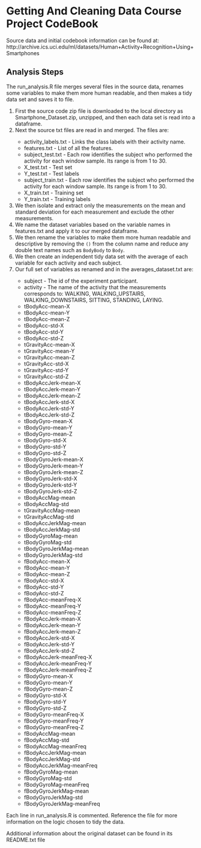 <h1>Getting And Cleaning Data Course Project CodeBook</h1>

<p>Source data and initial codebook information can be found at: http://archive.ics.uci.edu/ml/datasets/Human+Activity+Recognition+Using+Smartphones</p>

<h2>Analysis Steps</h2>
<p>The run_analysis.R file merges several files in the source data, renames some variables to make them more human readable, and then makes a tidy data set and saves it to file.</p>

<ol>
<li>First the source code zip file is downloaded to the local directory as Smartphone_Dataset.zip, unzipped, and then each data set is read into a dataframe.</li>
<li>Next the source txt files are read in and merged. The files are:</li>
<ul>
<li>activity_labels.txt - Links the class labels with their activity name.</li>
<li>features.txt - List of all the features.</li>
<li>subject_test.txt - Each row identifies the subject who performed the activity for each window sample. Its range is from 1 to 30. </li>
<li>X_test.txt - Test set</li>
<li>Y_test.txt - Test labels</li>
<li>subject_train.txt - Each row identifies the subject who performed the activity for each window sample. Its range is from 1 to 30. </li>
<li>X_train.txt - Training set</li>
<li>Y_train.txt - Training labels</li>
</ul>
<li>We then isolate and extract only the measurements on the mean and standard deviation for each measurement and exclude the other measurements.
<li>We name the dataset variables based on the variable names in features.txt and apply it to our merged dataframe.</li>
<li>We then rename the variables to make them more human readable and descriptive by removing the <code>()</code> from the column name and reduce any double text names such as <code>BodyBody</code> to <code>Body</code>.</li>
<li>We then create an independent tidy data set with the average of each variable for each activity and each subject.</li>
<li>Our full set of variables as renamed and in the averages_dataset.txt are:</li>
<ul>
<li>subject - The id of the experiment participant.</li>
<li>activity - The name of the activity that the measurements corresponds to: WALKING, WALKING_UPSTAIRS, WALKING_DOWNSTAIRS, SITTING, STANDING, LAYING.</li>
<li> tBodyAcc-mean-X</li><li> tBodyAcc-mean-Y</li><li> tBodyAcc-mean-Z</li><li> tBodyAcc-std-X</li><li> tBodyAcc-std-Y</li><li> tBodyAcc-std-Z</li><li> tGravityAcc-mean-X</li><li> tGravityAcc-mean-Y</li><li> tGravityAcc-mean-Z</li><li> tGravityAcc-std-X</li><li> tGravityAcc-std-Y</li><li> tGravityAcc-std-Z</li><li> tBodyAccJerk-mean-X</li><li> tBodyAccJerk-mean-Y</li><li> tBodyAccJerk-mean-Z</li><li> tBodyAccJerk-std-X</li><li> tBodyAccJerk-std-Y</li><li> tBodyAccJerk-std-Z</li><li> tBodyGyro-mean-X</li><li> tBodyGyro-mean-Y</li><li> tBodyGyro-mean-Z</li><li> tBodyGyro-std-X</li><li> tBodyGyro-std-Y</li><li> tBodyGyro-std-Z</li><li> tBodyGyroJerk-mean-X</li><li> tBodyGyroJerk-mean-Y</li><li> tBodyGyroJerk-mean-Z</li><li> tBodyGyroJerk-std-X</li><li> tBodyGyroJerk-std-Y</li><li> tBodyGyroJerk-std-Z</li><li> tBodyAccMag-mean</li><li> tBodyAccMag-std</li><li> tGravityAccMag-mean</li><li> tGravityAccMag-std</li><li> tBodyAccJerkMag-mean</li><li> tBodyAccJerkMag-std</li><li> tBodyGyroMag-mean</li><li> tBodyGyroMag-std</li><li> tBodyGyroJerkMag-mean</li><li> tBodyGyroJerkMag-std</li><li> fBodyAcc-mean-X</li><li> fBodyAcc-mean-Y</li><li> fBodyAcc-mean-Z</li><li> fBodyAcc-std-X</li><li> fBodyAcc-std-Y</li><li> fBodyAcc-std-Z</li><li> fBodyAcc-meanFreq-X</li><li> fBodyAcc-meanFreq-Y</li><li> fBodyAcc-meanFreq-Z</li><li> fBodyAccJerk-mean-X</li><li> fBodyAccJerk-mean-Y</li><li> fBodyAccJerk-mean-Z</li><li> fBodyAccJerk-std-X</li><li> fBodyAccJerk-std-Y</li><li> fBodyAccJerk-std-Z</li><li> fBodyAccJerk-meanFreq-X</li><li> fBodyAccJerk-meanFreq-Y</li><li> fBodyAccJerk-meanFreq-Z</li><li> fBodyGyro-mean-X</li><li> fBodyGyro-mean-Y</li><li> fBodyGyro-mean-Z</li><li> fBodyGyro-std-X</li><li> fBodyGyro-std-Y</li><li> fBodyGyro-std-Z</li><li> fBodyGyro-meanFreq-X</li><li> fBodyGyro-meanFreq-Y</li><li> fBodyGyro-meanFreq-Z</li><li> fBodyAccMag-mean</li><li> fBodyAccMag-std</li><li> fBodyAccMag-meanFreq</li><li> fBodyAccJerkMag-mean</li><li> fBodyAccJerkMag-std</li><li> fBodyAccJerkMag-meanFreq</li><li> fBodyGyroMag-mean</li><li> fBodyGyroMag-std</li><li> fBodyGyroMag-meanFreq</li><li> fBodyGyroJerkMag-mean</li><li> fBodyGyroJerkMag-std</li><li> fBodyGyroJerkMag-meanFreq</li>
</ul>
</ol>
<p>Each line in run_analysis.R is commented. Reference the file for more information on the logic chosen to tidy the data.</p>
<p>Additional information about the original dataset can be found in its README.txt file</p>
